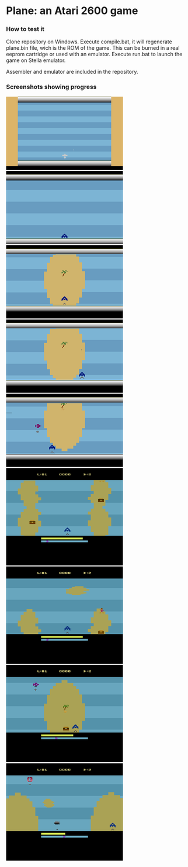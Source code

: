 # Plane: an Atari 2600 game

### How to test it
Clone repository on Windows.
Execute compile.bat, it will regenerate plane.bin file, wich is the ROM of the game. This can be burned in a real eeprom cartridge or used with an emulator.
Execute run.bat to launch the game on Stella emulator.

Assembler and emulator are included in the repository.


### Screenshots showing progress
![This is an image](/screenshots/plane1.gif)
![This is an image](/screenshots/plane2.gif)
![This is an image](/screenshots/plane3a.gif)
![This is an image](/screenshots/plane3b.gif)
![This is an image](/screenshots/plane4.gif)
![This is an image](/screenshots/plane5a.gif)
![This is an image](/screenshots/plane5b.gif)
![This is an image](/screenshots/plane5c.gif)
![This is an image](/screenshots/plane5d.gif)
